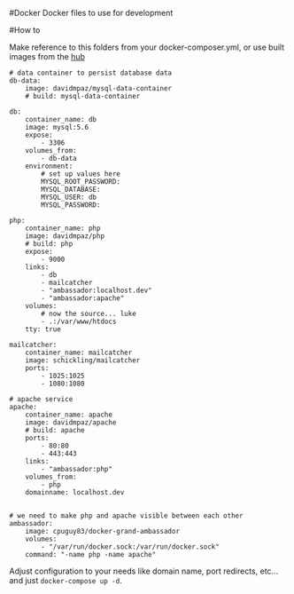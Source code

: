 #Docker
Docker files to use for development

#How to

Make reference to this folders from your docker-composer.yml, or use built images from the [hub](https://hub.docker.com)
 
    # data container to persist database data
    db-data:
        image: davidmpaz/mysql-data-container
        # build: mysql-data-container
        
    db:
        container_name: db
        image: mysql:5.6
        expose:
            - 3306
        volumes_from:
            - db-data
        environment:
            # set up values here
            MYSQL_ROOT_PASSWORD: 
            MYSQL_DATABASE:
            MYSQL_USER: db
            MYSQL_PASSWORD:
            
    php:
        container_name: php
        image: davidmpaz/php
        # build: php
        expose:
            - 9000
        links:
            - db
            - mailcatcher
            - "ambassador:localhost.dev"
            - "ambassador:apache"
        volumes:
            # now the source... luke
            - .:/var/www/htdocs
        tty: true
        
    mailcatcher:
        container_name: mailcatcher
        image: schickling/mailcatcher
        ports:
            - 1025:1025
            - 1080:1080
     
    # apache service
    apache:
        container_name: apache
        image: davidmpaz/apache
        # build: apache
        ports:
            - 80:80
            - 443:443
        links:
            - "ambassador:php"
        volumes_from:
            - php
        domainname: localhost.dev
    
    
    # we need to make php and apache visible between each other
    ambassador:
        image: cpuguy83/docker-grand-ambassador
        volumes:
            - "/var/run/docker.sock:/var/run/docker.sock"
        command: "-name php -name apache"
        
Adjust configuration to your needs like domain name, port redirects, etc... and just `docker-compose up -d`.
